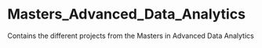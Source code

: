 # Masters_Advanced_Data_Analytics
Contains the different projects from the Masters in Advanced Data Analytics
